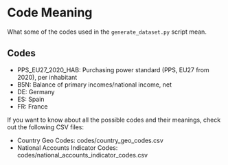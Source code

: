 # Code Meaning
What some of the codes used in the `generate_dataset.py` script mean.

## Codes
- PPS_EU27_2020_HAB: Purchasing power standard (PPS, EU27 from 2020), per inhabitant
- B5N: Balance of primary incomes/national income, net
- DE: Germany
- ES: Spain
- FR: France

If you want to know about all the possible codes and their meanings, check out the following CSV files:
- Country Geo Codes: codes/country_geo_codes.csv
- National Accounts Indicator Codes: codes/national_accounts_indicator_codes.csv